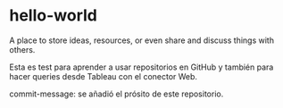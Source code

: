 # hello-world
A place to store ideas, resources, or even share and discuss things with others.

Esta es test para aprender a usar repositorios en GitHub y también para hacer queries desde Tableau con el conector Web. 

commit-message: se añadió el prósito de este repositorio.
